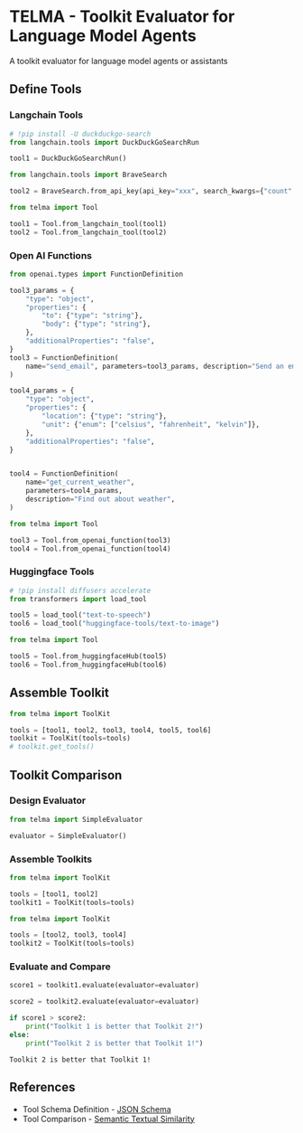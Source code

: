 # TELMA - Toolkit Evaluator for Language Model Agents

A toolkit evaluator for language model agents or assistants

## Define Tools

### Langchain Tools


```python
# !pip install -U duckduckgo-search
from langchain.tools import DuckDuckGoSearchRun

tool1 = DuckDuckGoSearchRun()
```


```python
from langchain.tools import BraveSearch

tool2 = BraveSearch.from_api_key(api_key="xxx", search_kwargs={"count": 3})
```


```python
from telma import Tool

tool1 = Tool.from_langchain_tool(tool1)
tool2 = Tool.from_langchain_tool(tool2)
```

### Open AI Functions


```python
from openai.types import FunctionDefinition
```


```python
tool3_params = {
    "type": "object",
    "properties": {
        "to": {"type": "string"},
        "body": {"type": "string"},
    },
    "additionalProperties": "false",
}
tool3 = FunctionDefinition(
    name="send_email", parameters=tool3_params, description="Send an email"
)
```


```python
tool4_params = {
    "type": "object",
    "properties": {
        "location": {"type": "string"},
        "unit": {"enum": ["celsius", "fahrenheit", "kelvin"]},
    },
    "additionalProperties": "false",
}


tool4 = FunctionDefinition(
    name="get_current_weather",
    parameters=tool4_params,
    description="Find out about weather",
)
```


```python
from telma import Tool

tool3 = Tool.from_openai_function(tool3)
tool4 = Tool.from_openai_function(tool4)
```

### Huggingface Tools


```python
# !pip install diffusers accelerate
from transformers import load_tool

tool5 = load_tool("text-to-speech")
tool6 = load_tool("huggingface-tools/text-to-image")
```


```python
from telma import Tool

tool5 = Tool.from_huggingfaceHub(tool5)
tool6 = Tool.from_huggingfaceHub(tool6)
```

## Assemble Toolkit


```python
from telma import ToolKit

tools = [tool1, tool2, tool3, tool4, tool5, tool6]
toolkit = ToolKit(tools=tools)
# toolkit.get_tools()
```

## Toolkit Comparison

### Design Evaluator


```python
from telma import SimpleEvaluator

evaluator = SimpleEvaluator()
```

### Assemble Toolkits


```python
from telma import ToolKit

tools = [tool1, tool2]
toolkit1 = ToolKit(tools=tools)
```


```python
from telma import ToolKit

tools = [tool2, tool3, tool4]
toolkit2 = ToolKit(tools=tools)
```

### Evaluate and Compare


```python
score1 = toolkit1.evaluate(evaluator=evaluator)
```


```python
score2 = toolkit2.evaluate(evaluator=evaluator)
```


```python
if score1 > score2:
    print("Toolkit 1 is better that Toolkit 2!")
else:
    print("Toolkit 2 is better that Toolkit 1!")
```

    Toolkit 2 is better that Toolkit 1!


## References

- Tool Schema Definition - [JSON Schema](https://json-schema.org/understanding-json-schema/)
- Tool Comparison - [Semantic Textual Similarity](https://www.sbert.net/docs/usage/semantic_textual_similarity.html)
